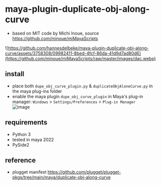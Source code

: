 # maya-plugin-duplicate-obj-along-curve

- based on MIT code by Michi Inoue, source https://github.com/minoue/miMayaScripts

![https://github.com/hannesdelbeke/maya-plugin-duplicate-obj-along-curve/assets/3758308/09982411-8bed-4fcf-86da-41d9d7ad80d6](https://github.com/minoue/miMayaScripts/raw/master/images/dac.webp)

## install
- place both `dupe_obj_curve_plugin.py` & `duplicateObjAloneCurve.py` in the maya plug-ins folder
- enable the maya plugin `dupe_obj_curve_plugin` in Maya's plug-in manager: `Windows` > `Settings/Preferences` > `Plug-in Manager`  
![image](https://github.com/plugget/plugget-qt-maya-plugin/assets/3758308/2f8f3e0e-660a-47da-ae32-10c865ed9f4d)

## requirements
- Python 3
- tested in maya 2022
- PySide2

## reference
- plugget manifest https://github.com/plugget/plugget-pkgs/tree/main/maya/duplicate-obj-along-curve
